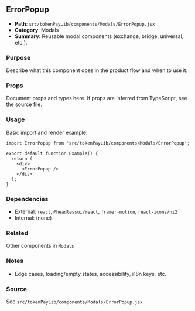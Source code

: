 ## ErrorPopup

- **Path**: `src/tokenPayLib/components/Modals/ErrorPopup.jsx`
- **Category**: Modals
- **Summary**: Reusable modal components (exchange, bridge, universal, etc.).

### Purpose
Describe what this component does in the product flow and when to use it.

### Props
Document props and types here. If props are inferred from TypeScript, see the source file.

### Usage
Basic import and render example:


```tsx
import ErrorPopup from 'src/tokenPayLib/components/Modals/ErrorPopup';

export default function Example() {
  return (
    <div>
      <ErrorPopup />
    </div>
  );
}

```

### Dependencies
- External: `react`, `@headlessui/react`, `framer-motion`, `react-icons/hi2`
- Internal: (none)

### Related
Other components in `Modals`

### Notes
- Edge cases, loading/empty states, accessibility, i18n keys, etc.

### Source
See `src/tokenPayLib/components/Modals/ErrorPopup.jsx`
